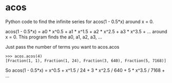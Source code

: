 # acos

Python code to find the infinite series for acos(1 - 0.5*x) around x = 0.

acos(1 - 0.5*x) = a0 * x^0.5 + a1 * x^1.5 + a2 * x^2.5 + a3 * x^3.5 + ...
around x = 0. This program finds the a0, a1, a2, a3, ...

Just pass the number of terms you want to acos.acos

```
>>> acos.acos(4)
[Fraction(1, 1), Fraction(1, 24), Fraction(3, 640), Fraction(5, 7168)]
```

So acos(1 - 0.5*x) = x^0.5 + x^1.5 / 24 + 3 * x^2.5 / 640 + 5 * x^3.5 / 7168 + ...
